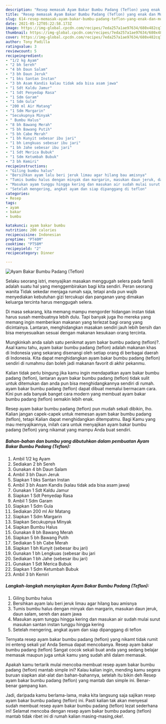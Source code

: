 ```yaml
---
description: "Resep memasak Ayam Bakar Bumbu Padang (Teflon) yang enak dan Mudah Dibuat"
title: "Resep memasak Ayam Bakar Bumbu Padang (Teflon) yang enak dan Mudah Dibuat"
slug: 614-resep-memasak-ayam-bakar-bumbu-padang-teflon-yang-enak-dan-mudah-dibuat
date: 2021-05-12T05:22:58.173Z
image: https://img-global.cpcdn.com/recipes/7eda257a1ae97634/680x482cq70/ayam-bakar-bumbu-padang-teflon-foto-resep-utama.jpg
thumbnail: https://img-global.cpcdn.com/recipes/7eda257a1ae97634/680x482cq70/ayam-bakar-bumbu-padang-teflon-foto-resep-utama.jpg
cover: https://img-global.cpcdn.com/recipes/7eda257a1ae97634/680x482cq70/ayam-bakar-bumbu-padang-teflon-foto-resep-utama.jpg
author: Tony Padilla
ratingvalue: 3
reviewcount: 5
recipeingredient:
- "1/2 kg Ayam"
- "2 bh Sereh"
- "4 bh Daun Salam"
- "3 bh Daun Jeruk"
- "1 bks Santan Instan"
- "3 bh Asam Kandis kalau tidak ada bisa asam jawa"
- "1 Sdt Kaldu Jamur"
- "1 Sdt Penyedap Rasa"
- "1 Sdm Garam"
- "1 Sdm Gula"
- "200 ml Air Matang"
- "1 Sdm Margarin"
- "Secukupnya Minyak"
- " Bumbu Halus"
- "8 bh Bawang Merah"
- "5 bh Bawang Putih"
- "5 bh Cabe Merah"
- "1 bh Kunyit sebesar ibu jari"
- "1 bh Lengkuas sebesar ibu jari"
- "1 bh Jahe sebesar ibu jari"
- "1 Sdt Merica Bubuk"
- "1 Sdm Ketumbah Bubuk"
- "3 bh Kemiri"
recipeinstructions:
- "Giling bumbu halus"
- "Bersihkan ayam lalu beri jeruk limau agar hilang bau amisnya"
- "Tumis bumbu halus dengan minyak dan margarin, masukan daun jeruk, daun salam, sereh dan asam jawa"
- "Masukan ayam tunggu hingga kering dan masukan air sudah mulai surut masukan santan instan tunggu hingga kering"
- "Setelah mengering, angkat ayam dan siap dipanggang di teflon"
categories:
- Resep
tags:
- ayam
- bakar
- bumbu

katakunci: ayam bakar bumbu 
nutrition: 200 calories
recipecuisine: Indonesian
preptime: "PT40M"
cooktime: "PT58M"
recipeyield: "2"
recipecategory: Dinner

---
```



![Ayam Bakar Bumbu Padang (Teflon)](https://img-global.cpcdn.com/recipes/7eda257a1ae97634/680x482cq70/ayam-bakar-bumbu-padang-teflon-foto-resep-utama.jpg)

Selaku seorang istri, menyajikan masakan menggugah selera pada famili adalah suatu hal yang menggembirakan bagi kita sendiri. Peran seorang  wanita Tidak sekedar menjaga rumah saja, tetapi anda pun wajib menyediakan kebutuhan gizi tercukupi dan panganan yang dimakan keluarga tercinta harus menggugah selera.

Di masa  sekarang, kita memang mampu mengorder hidangan instan tidak harus susah membuatnya lebih dulu. Tapi banyak juga lho mereka yang memang ingin memberikan makanan yang terlezat bagi orang yang dicintainya. Lantaran, menghidangkan masakan sendiri jauh lebih bersih dan bisa menyesuaikan sesuai dengan makanan kesukaan orang tercinta. 



Mungkinkah anda salah satu penikmat ayam bakar bumbu padang (teflon)?. Asal kamu tahu, ayam bakar bumbu padang (teflon) adalah makanan khas di Indonesia yang sekarang disenangi oleh setiap orang di berbagai daerah di Indonesia. Kita dapat menghidangkan ayam bakar bumbu padang (teflon) sendiri di rumahmu dan boleh jadi makanan favorit di akhir pekanmu.

Kalian tidak perlu bingung jika kamu ingin mendapatkan ayam bakar bumbu padang (teflon), lantaran ayam bakar bumbu padang (teflon) tidak sulit untuk ditemukan dan anda pun bisa menghidangkannya sendiri di rumah. ayam bakar bumbu padang (teflon) dapat dibuat memalui bermacam cara. Kini pun ada banyak banget cara modern yang membuat ayam bakar bumbu padang (teflon) semakin lebih enak.

Resep ayam bakar bumbu padang (teflon) pun mudah sekali dibikin, lho. Kalian jangan capek-capek untuk memesan ayam bakar bumbu padang (teflon), tetapi Kalian dapat menghidangkan ditempatmu. Bagi Kamu yang mau menyajikannya, inilah cara untuk menyajikan ayam bakar bumbu padang (teflon) yang nikamat yang mampu Anda buat sendiri.

<!--inarticleads1-->

##### Bahan-bahan dan bumbu yang dibutuhkan dalam pembuatan Ayam Bakar Bumbu Padang (Teflon):

1. Ambil 1/2 kg Ayam
1. Sediakan 2 bh Sereh
1. Gunakan 4 bh Daun Salam
1. Ambil 3 bh Daun Jeruk
1. Siapkan 1 bks Santan Instan
1. Ambil 3 bh Asam Kandis (kalau tidak ada bisa asam jawa)
1. Gunakan 1 Sdt Kaldu Jamur
1. Siapkan 1 Sdt Penyedap Rasa
1. Ambil 1 Sdm Garam
1. Siapkan 1 Sdm Gula
1. Sediakan 200 ml Air Matang
1. Siapkan 1 Sdm Margarin
1. Siapkan Secukupnya Minyak
1. Siapkan  Bumbu Halus
1. Gunakan 8 bh Bawang Merah
1. Siapkan 5 bh Bawang Putih
1. Sediakan 5 bh Cabe Merah
1. Siapkan 1 bh Kunyit (sebesar ibu jari)
1. Gunakan 1 bh Lengkuas (sebesar ibu jari
1. Sediakan 1 bh Jahe (sebesar ibu jari)
1. Gunakan 1 Sdt Merica Bubuk
1. Siapkan 1 Sdm Ketumbah Bubuk
1. Ambil 3 bh Kemiri




<!--inarticleads2-->

##### Langkah-langkah menyiapkan Ayam Bakar Bumbu Padang (Teflon):

1. Giling bumbu halus
1. Bersihkan ayam lalu beri jeruk limau agar hilang bau amisnya
1. Tumis bumbu halus dengan minyak dan margarin, masukan daun jeruk, daun salam, sereh dan asam jawa
1. Masukan ayam tunggu hingga kering dan masukan air sudah mulai surut masukan santan instan tunggu hingga kering
1. Setelah mengering, angkat ayam dan siap dipanggang di teflon




Ternyata resep ayam bakar bumbu padang (teflon) yang nikamt tidak rumit ini enteng sekali ya! Anda Semua dapat mencobanya. Resep ayam bakar bumbu padang (teflon) Sangat cocok sekali buat anda yang sedang belajar memasak maupun juga untuk kamu yang sudah ahli dalam memasak.

Apakah kamu tertarik mulai mencoba membuat resep ayam bakar bumbu padang (teflon) mantab simple ini? Kalau kalian ingin, mending kamu segera buruan siapkan alat-alat dan bahan-bahannya, setelah itu bikin deh Resep ayam bakar bumbu padang (teflon) yang mantab dan simple ini. Benar-benar gampang kan. 

Jadi, daripada kamu berlama-lama, maka kita langsung saja sajikan resep ayam bakar bumbu padang (teflon) ini. Pasti kalian tak akan menyesal sudah membuat resep ayam bakar bumbu padang (teflon) lezat sederhana ini! Selamat mencoba dengan resep ayam bakar bumbu padang (teflon) mantab tidak ribet ini di rumah kalian masing-masing,oke!.

